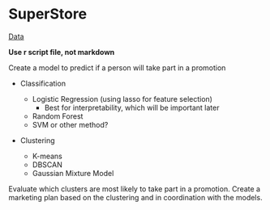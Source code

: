 # SuperStore

[Data](https://www.kaggle.com/datasets/ahsan81/superstore-marketing-campaign-dataset)

**Use r script file, not markdown**

Create a model to predict if a person will take part in a promotion

* Classification
  * Logistic Regression (using lasso for feature selection)
    * Best for interpretability, which will be important later
  * Random Forest
  * SVM or other method?

* Clustering
  * K-means
  * DBSCAN
  * Gaussian Mixture Model
  
Evaluate which clusters are most likely to take part in a promotion. Create a marketing plan based on the clustering and in coordination with the models.
